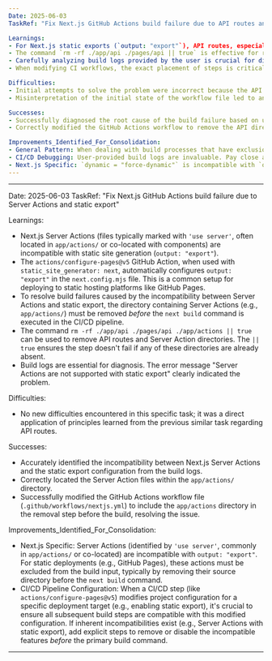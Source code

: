 ```yaml
---
Date: 2025-06-03
TaskRef: "Fix Next.js GitHub Actions build failure due to API routes and static export"

Learnings:
- For Next.js static exports (`output: "export"`), API routes, especially those using `export const dynamic = "force-dynamic"`, must be removed *before* the `next build` command is executed. If removed after `next build` but before `next export`, the build process will still attempt to process them, leading to errors if they are incompatible with static export.
- The command `rm -rf ./app/api ./pages/api || true` is effective for removing these directories. The `|| true` ensures the step doesn't fail if one or both directories are already absent.
- Carefully analyzing build logs provided by the user is crucial for diagnosing CI/CD pipeline issues. The error message "export const dynamic = "force-dynamic" on page "/api/debug" cannot be used with "output: export"" was key.
- When modifying CI workflows, the exact placement of steps is critical.

Difficulties:
- Initial attempts to solve the problem were incorrect because the API routes were being removed too late in the process (after `next build` or not at all in the correct manner).
- Misinterpretation of the initial state of the workflow file led to an incorrect early assessment that no changes were needed.

Successes:
- Successfully diagnosed the root cause of the build failure based on user-provided build logs.
- Correctly modified the GitHub Actions workflow to remove the API directories at the appropriate stage (before `next build`).

Improvements_Identified_For_Consolidation:
- General Pattern: When dealing with build processes that have exclusion requirements (like Next.js static export and API routes), ensure exclusion steps (e.g., file/directory removal) occur *before* the main build/compilation command that would process those items.
- CI/CD Debugging: User-provided build logs are invaluable. Pay close attention to error messages as they often pinpoint the exact incompatibility or misconfiguration.
- Next.js Specific: `dynamic = "force-dynamic"` is incompatible with `output: "export"`. If static export is required, such routes must be excluded from the build input.
---
```

---
Date: 2025-06-03
TaskRef: "Fix Next.js GitHub Actions build failure due to Server Actions and static export"

Learnings:
- Next.js Server Actions (files typically marked with `'use server'`, often located in `app/actions/` or co-located with components) are incompatible with static site generation (`output: "export"`).
- The `actions/configure-pages@v5` GitHub Action, when used with `static_site_generator: next`, automatically configures `output: "export"` in the `next.config.mjs` file. This is a common setup for deploying to static hosting platforms like GitHub Pages.
- To resolve build failures caused by the incompatibility between Server Actions and static export, the directory containing Server Actions (e.g., `app/actions/`) must be removed *before* the `next build` command is executed in the CI/CD pipeline.
- The command `rm -rf ./app/api ./pages/api ./app/actions || true` can be used to remove API routes and Server Action directories. The `|| true` ensures the step doesn't fail if any of these directories are already absent.
- Build logs are essential for diagnosis. The error message "Server Actions are not supported with static export" clearly indicated the problem.

Difficulties:
- No new difficulties encountered in this specific task; it was a direct application of principles learned from the previous similar task regarding API routes.

Successes:
- Accurately identified the incompatibility between Next.js Server Actions and the static export configuration from the build logs.
- Correctly located the Server Action files within the `app/actions/` directory.
- Successfully modified the GitHub Actions workflow file (`.github/workflows/nextjs.yml`) to include the `app/actions` directory in the removal step before the build, resolving the issue.

Improvements_Identified_For_Consolidation:
- Next.js Specific: Server Actions (identified by `'use server'`, commonly in `app/actions/` or co-located) are incompatible with `output: "export"`. For static deployments (e.g., GitHub Pages), these actions must be excluded from the build input, typically by removing their source directory before the `next build` command.
- CI/CD Pipeline Configuration: When a CI/CD step (like `actions/configure-pages@v5`) modifies project configuration for a specific deployment target (e.g., enabling static export), it's crucial to ensure all subsequent build steps are compatible with this modified configuration. If inherent incompatibilities exist (e.g., Server Actions with static export), add explicit steps to remove or disable the incompatible features *before* the primary build command.
---

